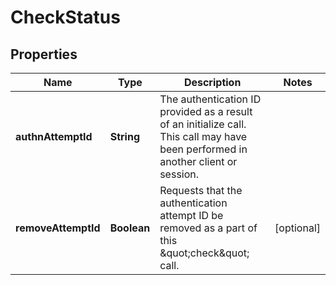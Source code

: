 
# CheckStatus

## Properties
Name | Type | Description | Notes
------------ | ------------- | ------------- | -------------
**authnAttemptId** | **String** | The authentication ID provided as a result of an initialize call. This call may have been performed in another client or session. | 
**removeAttemptId** | **Boolean** | Requests that the authentication attempt ID be removed as a part of this \&quot;check\&quot; call. |  [optional]



